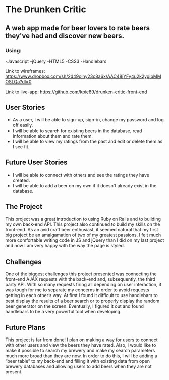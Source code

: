 # The Drunken Critic
## A web app made for beer lovers to rate beers they've had and discover new beers.
### Using:
-Javascript
-jQuery
-HTML5
-CSS3
-Handlebars

Link to wireframes: https://www.dropbox.com/sh/2d49olny23c8a6x/AAC48jYFy4u2k2ygibMMOSLQa?dl=0

Link to live-app: https://github.com/kpie89/drunken-critic-front-end

## User Stories
- As a user, I will be able to sign-up, sign-in, change my password and log off easily.
- I will be able to search for existing beers in the database, read information about them and rate them.
- I will be able to view my ratings from the past and edit or delete them as I see fit.

## Future User Stories
- I will be able to connect with others and see the ratings they have created.
- I will be able to add a beer on my own if it doesn't already exist in the database.

## The Project
This project was a great introduction to using Ruby on Rails and to building my own back-end API.  This project also continued to build my skills on the front-end. As an avid craft beer enthusiast, it seemed natural that my first big project be an amalgamation of two of my greatest passions. I felt much more comfortable writing code in JS and jQuery than I did on my last project and now I am very happy with the way the page is styled.

## Challenges
One of the biggest challenges this project presented was connecting the front-end AJAX requests with the back-end and, subsequently, the third party API. With so many requests firing all depending on user interaction, it was tough for me to separate my concerns in order to avoid requests getting in each other’s way. At first I found it difficult to use handlebars to best display the results of a beer search or to properly display the random beer generator on the screen. Eventually, I figured it out and found handlebars to be a very powerful tool when developing.

## Future Plans
This project is far from done! I plan on making a way for users to connect with other users and view the beers they have rated. Also, I would like to make it possible to search my brewery and make my search parameters much more broad than they are now. In order to do this, I will be adding a “beer table” to my back-end and filling it with existing data from open brewery databases and allowing users to add beers when they are not present.
